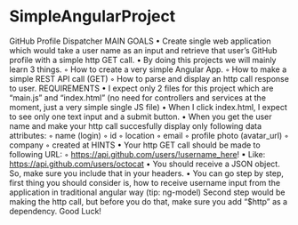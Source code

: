 # SimpleAngularProject

GitHub Profile Dispatcher
MAIN GOALS
• Create single web application which would take a user name as an input and retrieve that user’s
GitHub profile with a simple http GET call.
• By doing this projects we will mainly learn 3 things.
◦ How to create a very simple Angular App.
◦ How to make a simple REST API call (GET)
◦ How to parse and display an http call response to user.
REQUIREMENTS
• I expect only 2 files for this project which are “main.js” and “index.html”
(no need for controllers and services at the moment, just a very simple single JS file)
• When I click index.html, I expect to see only one text input and a submit button.
• When you get the user name and make your http call succesfully display only following data
attributes:
◦ name (login)
◦ id
◦ location
◦ email
◦ profile photo (avatar_url)
◦ company
◦ created at
HINTS
• Your http GET call should be made to following URL:
◦ https://api.github.com/users/!username_here!
▪ Like: https://api.github.com/users/octocat
• You should receive a JSON object. So, make sure you include that in your headers.
• You can go step by step, first thing you should consider is, how to receive username input from
the application in traditional angular way (tip: ng-model)
Second step would be making the http call, but before you do that, make sure you add “$http”
as a dependency.
Good Luck!
